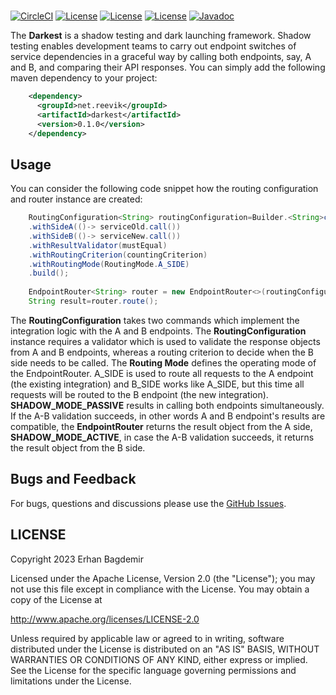 <br/>

[![CircleCI](https://dl.circleci.com/status-badge/img/circleci/MijSkLN7jgimc5d7X5xmw1/Cme7KtQEisA8WcpiPBhMCP/tree/main.svg?style=svg&circle-token=7010818212d0b87edb68ac4e0ad06609d52f7426)](https://dl.circleci.com/status-badge/redirect/circleci/MijSkLN7jgimc5d7X5xmw1/Cme7KtQEisA8WcpiPBhMCP/tree/main)
[![License](https://img.shields.io/badge/License-Apache%202.0-blue.svg)](https://opensource.org/licenses/Apache-2.0)
[![License](https://img.shields.io/badge/JDK-21%20-green.svg)](https://github.com/reevik/darkest/wiki/Java-Support)
[![License](https://img.shields.io/badge/Release-0.1.0%20-green.svg)](https://central.sonatype.com/artifact/net.reevik/darkest)
[![Javadoc](https://img.shields.io/badge/Javadoc%20-green.svg)](https://reevik.github.io/darkest/)

The **Darkest** is a shadow testing and dark launching framework. Shadow testing enables development teams to
carry out endpoint switches of service dependencies in a
graceful way by calling both endpoints, say, A and B, and comparing their API responses. You can
simply add the following maven dependency to your project:

```xml
    <dependency>
      <groupId>net.reevik</groupId>
      <artifactId>darkest</artifactId>
      <version>0.1.0</version>
    </dependency>
```

## Usage

You can consider the following code snippet how the routing configuration and router instance are created: 

```java
    RoutingConfiguration<String> routingConfiguration=Builder.<String>create()
    .withSideA(()-> serviceOld.call())
    .withSideB(()-> serviceNew.call())
    .withResultValidator(mustEqual)
    .withRoutingCriterion(countingCriterion)
    .withRoutingMode(RoutingMode.A_SIDE)
    .build();
    
    EndpointRouter<String> router = new EndpointRouter<>(routingConfiguration);
    String result=router.route();
```

The **RoutingConfiguration** takes two commands which implement the integration logic with the A and B endpoints. The **RoutingConfiguration** instance requires a validator which is used to validate the response objects from A and B endpoints, whereas a routing criterion to decide when the B side needs to 
be called. The **Routing Mode** defines the operating mode of the EndpointRouter. A_SIDE is used to route all requests to the A endpoint (the existing integration) and B_SIDE works like A_SIDE, but this time all requests will be routed to the B endpoint (the new integration). **SHADOW_MODE_PASSIVE** results in calling both endpoints simultaneously. If the A-B validation succeeds, in other words A and B endpoint's results are compatible, the **EndpointRouter** returns the result object from the A side, **SHADOW_MODE_ACTIVE**, in case the A-B validation succeeds, it returns the result object from the B side.

## Bugs and Feedback

For bugs, questions and discussions please use
the [GitHub Issues](https://github.com/notingolmo/darkest/issues).

 
## LICENSE

Copyright 2023 Erhan Bagdemir

Licensed under the Apache License, Version 2.0 (the "License");
you may not use this file except in compliance with the License.
You may obtain a copy of the License at

http://www.apache.org/licenses/LICENSE-2.0

Unless required by applicable law or agreed to in writing, software
distributed under the License is distributed on an "AS IS" BASIS,
WITHOUT WARRANTIES OR CONDITIONS OF ANY KIND, either express or implied.
See the License for the specific language governing permissions and
limitations under the License.

[license]:LICENSE-2.0.txt
[license img]:https://img.shields.io/badge/License-Apache%202-blue.svg

